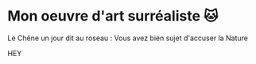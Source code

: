 # Mon oeuvre d'art surréaliste 🐱

Le Chêne un jour dit au roseau :
Vous avez bien sujet d'accuser la Nature

HEY
